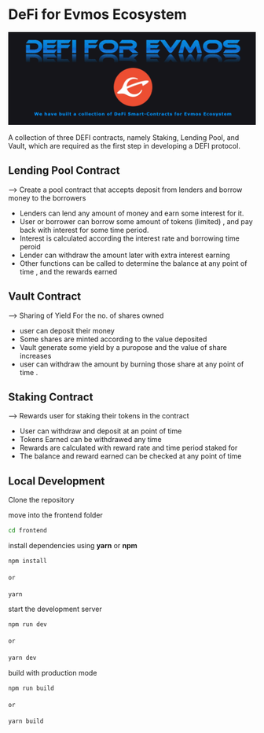 # DeFi for Evmos Ecosystem

<img src="frontend/src/assets/landing_page.png" alt="Logo">

A collection of three DEFI contracts, namely Staking, Lending Pool, and Vault, which are required as the first step in developing a DEFI protocol.

## Lending Pool Contract

--> Create a pool contract that accepts deposit from lenders and borrow money to the borrowers

- Lenders can lend any amount of money and earn some interest for it.
- User or borrower can borrow some amount of tokens (limited) , and pay back with interest for some time period.
- Interest is calculated according the interest rate and borrowing time peroid
- Lender can withdraw the amount later with extra interest earning
- Other functions can be called to determine the balance at any point of time , and the rewards earned

## Vault Contract

--> Sharing of Yield For the no. of shares owned

- user can deposit their money
- Some shares are minted according to the value deposited
- Vault generate some yield by a puropose and the value of share increases
- user can withdraw the amount by burning those share at any point of time .

## Staking Contract

--> Rewards user for staking their tokens in the contract

- User can withdraw and deposit at an point of time
- Tokens Earned can be withdrawed any time
- Rewards are calculated with reward rate and time period staked for
- The balance and reward earned can be checked at any point of time

## Local Development

Clone the repository

move into the frontend folder

```sh
cd frontend
```

install dependencies using **yarn** or **npm**

```sh
npm install

or

yarn
```

start the development server
```sh
npm run dev

or

yarn dev
```

build with production mode
```sh
npm run build

or

yarn build
```